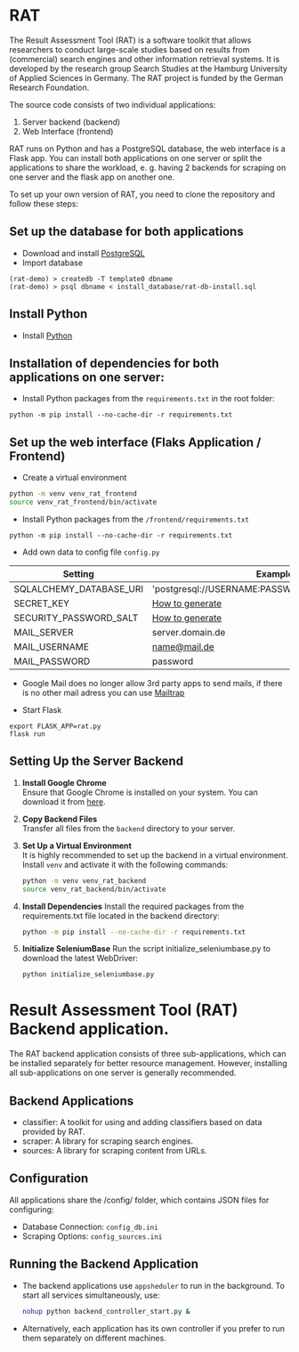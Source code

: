 # RAT

The Result Assessment Tool (RAT) is a software toolkit that allows researchers to conduct large-scale studies based on results from (commercial) search engines and other information retrieval systems. It is developed by the research group Search Studies at the Hamburg University of Applied Sciences in Germany. The RAT project is funded by the German Research Foundation.

The source code consists of two individual applications:

1. Server backend (backend)
2. Web Interface (frontend)

RAT runs on Python and has a PostgreSQL database, the web interface is a Flask app. You can install both applications on one server or split the applications to share the workload, e. g. having 2 backends for scraping on one server and the flask app on another one.

To set up your own version of RAT, you need to clone the repository and follow these steps:

## Set up the database for both applications
- Download and install [PostgreSQL](https://www.postgresql.org/download/)
- Import database
```
(rat-demo) > createdb -T template0 dbname
(rat-demo) > psql dbname < install_database/rat-db-install.sql
```

## Install Python
- Install [Python](https://www.python.org/downloads/)

## Installation of dependencies for both applications on one server:
- Install Python packages from the `requirements.txt` in the root folder:
```
python -m pip install --no-cache-dir -r requirements.txt
```


## Set up the web interface (Flaks Application / Frontend)
- Create a virtual environment

```bash
python -m venv venv_rat_frontend
source venv_rat_frontend/bin/activate
```

- Install Python packages from the `/frontend/requirements.txt`
```
python -m pip install --no-cache-dir -r requirements.txt
```
- Add own data to config file `config.py`

| Setting | Example |
| ---- | ---- |
| SQLALCHEMY_DATABASE_URI | 'postgresql://USERNAME:PASSWORD@SERVER/DBNAME' |
| SECRET_KEY | [How to generate](https://flask-security-too.readthedocs.io/en/stable/quickstart.html#sqlalchemy-application) |
| SECURITY_PASSWORD_SALT | [How to generate](https://flask-security-too.readthedocs.io/en/stable/quickstart.html#sqlalchemy-application) |
| MAIL_SERVER | server.domain.de |
| MAIL_USERNAME | name@mail.de |
| MAIL_PASSWORD | password |

* Google Mail does no longer allow 3rd party apps to send mails, if there is no other mail adress you can use [Mailtrap](https://mailtrap.io/)
- Start Flask
```
export FLASK_APP=rat.py
flask run
```

## Setting Up the Server Backend

1. **Install Google Chrome**  
   Ensure that Google Chrome is installed on your system. You can download it from [here](https://www.google.com/intl/en/chrome/).

2. **Copy Backend Files**  
   Transfer all files from the `backend` directory to your server.

3. **Set Up a Virtual Environment**  
   It is highly recommended to set up the backend in a virtual environment. Install `venv` and activate it with the following commands:
    ```bash
    python -m venv venv_rat_backend
    source venv_rat_backend/bin/activate
    ```

4. **Install Dependencies**
   Install the required packages from the requirements.txt file located in the backend directory:
    ```bash
    python -m pip install --no-cache-dir -r requirements.txt
    ```

5. **Initialize SeleniumBase**
Run the script initialize_seleniumbase.py to download the latest WebDriver:
    ```bash
    python initialize_seleniumbase.py
    ```

# Result Assessment Tool (RAT) Backend application.

The RAT backend application consists of three sub-applications, which can be installed separately for better resource management. However, installing all sub-applications on one server is generally recommended.

## Backend Applications
- classifier: A toolkit for using and adding classifiers based on data provided by RAT.
- scraper: A library for scraping search engines.
- sources: A library for scraping content from URLs.

## Configuration
All applications share the /config/ folder, which contains JSON files for configuring:
- Database Connection: `config_db.ini`
- Scraping Options: `config_sources.ini`

## Running the Backend Application
- The backend applications use `appsheduler` to run in the background. To start all services simultaneously, use:
    ```bash
    nohup python backend_controller_start.py &
    ```
- Alternatively, each application has its own controller if you prefer to run them separately on different machines.